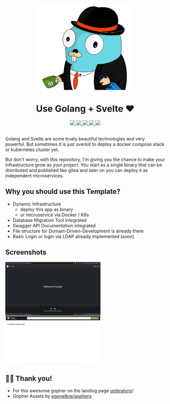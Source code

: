 <p align="center">
  <img src="./.git-assets/svelte-society-gopher.png" width="300" height="270">
</p>

<div style="text-align: center; margin: 10px;">
    <h1 align="center">Use Golang + Svelte ❤️</h1>
</div>
<div align="center">
    <a target="_blank" href="https://github.com/uvulpos/golang-sveltekit-binary/actions/workflows/execute-tests.yaml">
      <img src="https://github.com/uvulpos/golang-sveltekit-binary/actions/workflows/execute-tests.yaml/badge.svg">
    </a>
    <a target="_blank" href="https://github.com/uvulpos/golang-sveltekit-binary/tree/main/services/backend">
      <img src="https://img.shields.io/github/go-mod/go-version/uvulpos/golang-sveltekit-binary?filename=services/backend%2Fgo.mod">
    </a>
    <a target="_blank" href="https://github.com/uvulpos/golang-sveltekit-binary/tree/main/services/frontend">
      <img src="https://img.shields.io/github/package-json/dependency-version/uvulpos/golang-sveltekit-binary/dev/svelte?filename=services/frontend%2Fpackage.json">
    </a>
    <a target="_blank" href="https://github.com/uvulpos/golang-sveltekit-binary/issues">
      <img src="https://img.shields.io/github/issues-raw/uvulpos/golang-sveltekit-binary">
    </a>
    <a target="_blank" href="https://github.com/uvulpos/golang-sveltekit-binary/issues?q=is%3Aopen+is%3Aissue+label%3Aeasy-implementation">
      <img src="https://img.shields.io/github/issues/uvulpos/golang-sveltekit-binary/easy-implementation?label=Quick%20Win%20Issues&color=%231D76DB">
    </a>
</div>
<br>

Golang and Svelte are some truely beautiful technologies and very powerful. But sometimes it is just overkill to deploy a docker compose stack or kubernetes cluster yet.

But don't worry, with this repository, I'm giving you the chance to make your infrastructure grow as your project. You start as a single binary that can be distributed and published like gitea and later on you can deploy it as independent microservices.

## Why you should use this Template?

- Dynamic Infrastructure
  - deploy this app as binary
  - or microservice via Docker / K8s
- Database Migration Tool integrated
- Swagger API Documentation integrated
- File structure for Domain-Driven-Development is already there
- Basic Login or login via LDAP already implemented (soon)

## Screenshots

<div>
  <img alt="welcome page" src=".git-assets/app-screenshots/welcome-page.png" width="300px" style="float: left;">
  <img alt="welcome page" src=".git-assets/app-screenshots/swagger.png" width="300px">
</div>

## 🤝🏻 Thank you!

- For this awesome gopher on the landing page [umbralynx](https://github.com/umbralynx)!
- Gopher Assets by [egonelbre/gophers](https://github.com/egonelbre/gophers)
